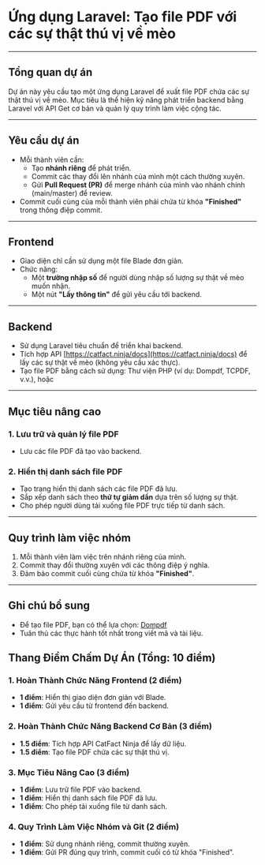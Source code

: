 # Ứng dụng Laravel: Tạo file PDF với các sự thật thú vị về mèo

---

## **Tổng quan dự án**

Dự án này yêu cầu tạo một ứng dụng Laravel để xuất file PDF chứa các sự thật thú vị về mèo. Mục tiêu là thể hiện kỹ năng phát triển backend bằng Laravel với API Get cơ bản và quản lý quy trình làm việc cộng tác.

---

## **Yêu cầu dự án**

- Mỗi thành viên cần:
  - Tạo **nhánh riêng** để phát triển.
  - Commit các thay đổi lên nhánh của mình một cách thường xuyên.
  - Gửi **Pull Request (PR)** để merge nhánh của mình vào nhánh chính (main/master) để review.
- Commit cuối cùng của mỗi thành viên phải chứa từ khóa **"Finished"** trong thông điệp commit.

---

## **Frontend**
- Giao diện chỉ cần sử dụng một file Blade đơn giản.
- Chức năng:
  - Một **trường nhập số** để người dùng nhập số lượng sự thật về mèo muốn nhận.
  - Một nút **"Lấy thông tin"** để gửi yêu cầu tới backend.

---

## **Backend**
- Sử dụng Laravel tiêu chuẩn để triển khai backend.
- Tích hợp API [https://catfact.ninja/docs](https://catfact.ninja/docs) để lấy các sự thật về mèo (không yêu cầu xác thực).
- Tạo file PDF bằng cách sử dụng: Thư viện PHP (ví dụ: Dompdf, TCPDF, v.v.), hoặc

---

## **Mục tiêu nâng cao**

### 1. **Lưu trữ và quản lý file PDF**
- Lưu các file PDF đã tạo vào backend.

### 2. **Hiển thị danh sách file PDF**
- Tạo trang hiển thị danh sách các file PDF đã lưu.
- Sắp xếp danh sách theo **thứ tự giảm dần** dựa trên số lượng sự thật.
- Cho phép người dùng tải xuống file PDF trực tiếp từ danh sách.


---

## **Quy trình làm việc nhóm**
1. Mỗi thành viên làm việc trên nhánh riêng của mình.
2. Commit thay đổi thường xuyên với các thông điệp ý nghĩa.
3. Đảm bảo commit cuối cùng chứa từ khóa **"Finished"**.

---

## **Ghi chú bổ sung**
- Để tạo file PDF, bạn có thể lựa chọn: [Dompdf](https://github.com/dompdf/dompdf)
- Tuân thủ các thực hành tốt nhất trong viết mã và tài liệu.

## Thang Điểm Chấm Dự Án (Tổng: 10 điểm)

### 1. Hoàn Thành Chức Năng Frontend (2 điểm)
- **1 điểm**: Hiển thị giao diện đơn giản với Blade.
- **1 điểm**: Gửi yêu cầu từ frontend đến backend.

### 2. Hoàn Thành Chức Năng Backend Cơ Bản (3 điểm)
- **1.5 điểm**: Tích hợp API CatFact Ninja để lấy dữ liệu.
- **1.5 điểm**: Tạo file PDF chứa các sự thật thú vị.

### 3. Mục Tiêu Nâng Cao (3 điểm)
- **1 điểm**: Lưu trữ file PDF vào backend.
- **1 điểm**: Hiển thị danh sách file PDF đã lưu.
- **1 điểm**: Cho phép tải xuống file từ danh sách.

### 4. Quy Trình Làm Việc Nhóm và Git (2 điểm)
- **1 điểm**: Sử dụng nhánh riêng, commit thường xuyên.
- **1 điểm**: Gửi PR đúng quy trình, commit cuối có từ khóa "Finished".
